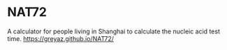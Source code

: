 # NAT72
A calculator for people living in Shanghai to calculate the nucleic acid test time.
https://greyaz.github.io/NAT72/
